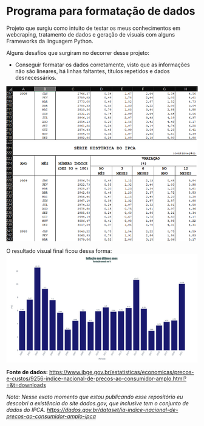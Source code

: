 # Programa para formatação de dados

Projeto que surgiu como intuito de testar os meus conhecimentos em webcraping, tratamento de dados e geração de visuais com alguns Frameworks da linguagem Python.

Alguns desafios que surgiram no decorrer desse projeto:
- Conseguir formatar os dados corretamente, visto que as informações não são lineares, há linhas faltantes, títulos repetidos e dados desnecessários.

![alt_text](https://github.com/vitoleite/ipca_grafico_dados/blob/main/data/entrave_arquivo_bruto.png)

O resultado visual final ficou dessa forma:
![alt_text](https://github.com/vitoleite/ipca_grafico_dados/blob/main/output/figura.jpeg)

**Fonte de dados:** https://www.ibge.gov.br/estatisticas/economicas/precos-e-custos/9256-indice-nacional-de-precos-ao-consumidor-amplo.html?=&t=downloads

_Nota: Nesse exato momento que estou publicando esse repositório eu descobri a existência do site dados.gov, que inclusive tem o conjunto de dados do IPCA. https://dados.gov.br/dataset/ia-indice-nacional-de-precos-ao-consumidor-amplo-ipca_
